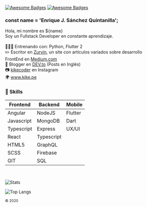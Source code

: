 [![Awesome Badges](https://img.shields.io/badge/web-kike.pe-0c1239.svg)](https://kike.pe)
[![Awesome Badges](https://img.shields.io/badge/vrs-1.0.1-ff214f.svg)](https://github.com/KikeSan)

### const name = 'Enrique J. Sánchez Quintanilla';
Hola, mi nombre es ${name} <br>
Soy un Fullstack Developer en constante aprendizaje. 
<br><br>
👨🏻‍💻 Entrenando con: Python, Flutter 2 <br>
✏️ Escritor en [Zurvin](https://medium.com/zurvin), un site con artículos variados sobre desarrollo FrontEnd en [Medium.com](https://medium.com/zurvin)<br>
📕 Blogger en [DEV.to](https://dev.to/kikesan) (Posts en Inglés)<br>
📷 [kikecoder](https://www.instagram.com/kikecoder/) en Instagram<br>
🌍 www.kike.pe

### :rocket: Skills

| Frontend   | Backend    | Mobile  |
|------------|------------|---------|
| Angular    | NodeJS     | Flutter |
| Javascript | MongoDB    | Dart    |
| Typescript | Express    | UX/UI   |
| React      | Typescript |         |
| HTML5      | GraphQL    |         |
| SCSS       | Firebase   |         |
| GIT        | SQL        |         |

<br/>

![Stats](https://github-readme-stats.vercel.app/api?username=kikesan&show_icons=true&theme=radical&count_private=true)

![Top Langs](https://github-readme-stats.vercel.app/api/top-langs/?username=kikesan&layout=compact)


<sub>© 2020</sub>
